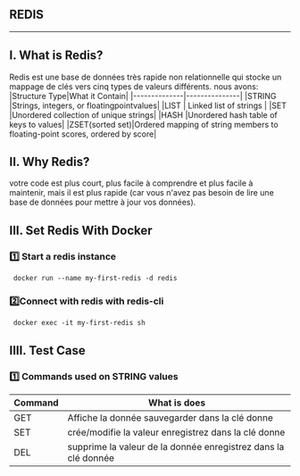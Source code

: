##                                           REDIS
----------------------------------------------------
##  I. What is Redis? 
Redis est une base de données très rapide
non relationnelle qui stocke un mappage de clés vers cinq types de valeurs différents. 
nous avons:
|Structure Type|What it Contain|
|--------------|---------------|
|STRING        |Strings, integers, or floatingpointvalues| 
|LIST          |  Linked list of strings |
|SET           |Unordered collection of unique strings|
|HASH          |Unordered hash table of keys to values|
|ZSET(sorted set)|Ordered mapping of string members to floating-point scores, ordered by score|
##  II. Why Redis? 
votre code est plus court, plus facile à comprendre et plus facile à maintenir, mais il est plus rapide
(car vous n'avez pas besoin de lire une base de données pour mettre à jour vos données).
##  III. Set Redis  With Docker
### :one: Start a redis instance
```
 docker run --name my-first-redis -d redis
```
### :two:Connect with redis with redis-cli
```
 docker exec -it my-first-redis sh
```

## IIII. Test Case
### :one: Commands used on STRING values
|Command        |What is does                                 |
|--------------|----------------------------------------------|
|GET           |Affiche la donnée sauvegarder dans la clé donne| 
|SET           |crée/modifie la valeur enregistrez dans la clé donne |
|DEL           |supprime la valeur de la donnée enregistrez dans la clé donnée|




